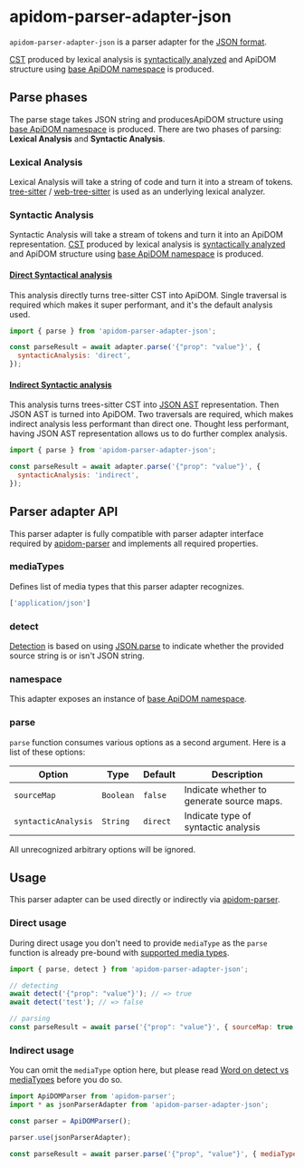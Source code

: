 # apidom-parser-adapter-json

`apidom-parser-adapter-json` is a parser adapter for the [JSON format](https://www.json.org/json-en.html).

[CST](https://tree-sitter.github.io/tree-sitter/using-parsers#syntax-nodes) produced by lexical analysis is [syntactically analyzed](https://github.com/swagger-api/apidom/blob/master/apidom/packages/apidom-parser-adapter-json/src/syntactic-analysis) and
ApiDOM structure using [base ApiDOM namespace](https://github.com/swagger-api/apidom/tree/master/apidom/packages/apidom#base-namespace) is produced.


## Parse phases

The parse stage takes JSON string and producesApiDOM structure using [base ApiDOM namespace](https://github.com/swagger-api/apidom/tree/master/apidom/packages/apidom#base-namespace) is produced.
There are two phases of parsing: **Lexical Analysis** and **Syntactic Analysis**.

### Lexical Analysis

Lexical Analysis will take a string of code and turn it into a stream of tokens.
[tree-sitter](https://www.npmjs.com/package/tree-sitter) / [web-tree-sitter](https://www.npmjs.com/package/web-tree-sitter) is used as an underlying lexical analyzer.

### Syntactic Analysis

Syntactic Analysis will take a stream of tokens and turn it into an ApiDOM representation.
[CST](https://tree-sitter.github.io/tree-sitter/using-parsers#syntax-nodes) produced by lexical analysis is [syntactically analyzed](https://github.com/swagger-api/apidom/blob/master/apidom/packages/apidom-parser-adapter-json/src/syntactic-analysis)
and ApiDOM structure using [base ApiDOM namespace](https://github.com/swagger-api/apidom/tree/master/apidom/packages/apidom#base-namespace) is produced.

#### [Direct Syntactical analysis](https://github.com/swagger-api/apidom/blob/master/apidom/packages/apidom-parser-adapter-json/src/syntactic-analysis/direct)

This analysis directly turns tree-sitter CST into ApiDOM. Single traversal is required which makes
it super performant, and it's the default analysis used.

```js
import { parse } from 'apidom-parser-adapter-json';

const parseResult = await adapter.parse('{"prop": "value"}', {
  syntacticAnalysis: 'direct',
});
```

#### [Indirect Syntactic analysis]((https://github.com/swagger-api/apidom/blob/master/apidom/packages/apidom-parser-adapter-json/src/syntactic-analysis/indirect))

This analysis turns trees-sitter CST into [JSON AST](https://github.com/swagger-api/apidom/tree/master/apidom/packages/apidom-ast#json-ast-nodes) representation.
Then JSON AST is turned into ApiDOM. Two traversals are required, which makes indirect analysis less performant than direct one.
Thought less performant, having JSON AST representation allows us to do further complex analysis.

```js
import { parse } from 'apidom-parser-adapter-json';

const parseResult = await adapter.parse('{"prop": "value"}', {
  syntacticAnalysis: 'indirect',
});
```

## Parser adapter API

This parser adapter is fully compatible with parser adapter interface required by [apidom-parser](https://github.com/swagger-api/apidom/tree/master/apidom/packages/apidom-parser#mounting-parser-adapters)
and implements all required properties.

### mediaTypes

Defines list of media types that this parser adapter recognizes.

```js
['application/json']
```

### detect

[Detection](https://github.com/swagger-api/apidom/blob/master/apidom/packages/apidom-parser-adapter-json/src/adapter.ts#L3) is based on using [JSON.parse](https://developer.mozilla.org/en-US/docs/Web/JavaScript/Reference/Global_Objects/JSON/parse) to indicate whether the provided source string is or isn't JSON string.

### namespace

This adapter exposes an instance of [base ApiDOM namespace](https://github.com/swagger-api/apidom/tree/master/apidom/packages/apidom#base-namespace).

### parse

`parse` function consumes various options as a second argument. Here is a list of these options:

Option | Type | Default | Description
--- | --- | --- | ---
<a name="sourceMap"></a>`sourceMap` | `Boolean` | `false` | Indicate whether to generate source maps.
<a name="syntacticAnalysis"></a>`syntacticAnalysis` | `String` | `direct` | Indicate type of syntactic analysis

All unrecognized arbitrary options will be ignored.

## Usage

This parser adapter can be used directly or indirectly via [apidom-parser](https://github.com/swagger-api/apidom/tree/master/apidom/packages/apidom-parser).

### Direct usage

During direct usage you don't need to provide `mediaType` as the `parse` function is already pre-bound
with [supported media types](#mediatypes).

```js
import { parse, detect } from 'apidom-parser-adapter-json';

// detecting
await detect('{"prop": "value"}'); // => true
await detect('test'); // => false

// parsing
const parseResult = await parse('{"prop": "value"}', { sourceMap: true });
```

### Indirect usage

You can omit the `mediaType` option here, but please read [Word on detect vs mediaTypes](https://github.com/swagger-api/apidom/tree/master/apidom/packages/apidom-parser#word-on-detect-vs-mediatypes) before you do so.

```js
import ApiDOMParser from 'apidom-parser';
import * as jsonParserAdapter from 'apidom-parser-adapter-json';

const parser = ApiDOMParser();

parser.use(jsonParserAdapter);

const parseResult = await parser.parse('{"prop", "value"}', { mediaType: jsonParserAdapter.mediaTypes[0] });
```
